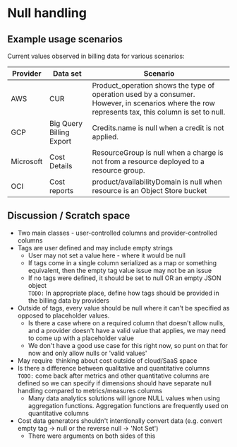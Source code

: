 # Null handling

## Example usage scenarios

Current values observed in billing data for various scenarios:

| Provider  | Data set                 | Scenario                                                                                                                                             |
| --------- | ------------------------ | ---------------------------------------------------------------------------------------------------------------------------------------------------- |
| AWS       | CUR                      | Product_operation shows the type of operation used by a consumer.<br>However, in scenarios where the row represents tax, this column is set to null. |
| GCP       | Big Query Billing Export | Credits.name is null when a credit is not applied.                                                                                                   |
| Microsoft | Cost Details             | ResourceGroup is null when a charge is not from a resource deployed to a resource group.                                                             |
| OCI       | Cost reports             | product/availabilityDomain is null when resource is an Object Store bucket                                                                           |

## Discussion / Scratch space

- Two main classes - user-controlled columns and provider-controlled columns
- Tags are user defined and may include empty strings
  - User may not set a value here - where it would be null
  - If tags come in a single column serialized as a map or something equivalent, then the empty tag value issue may not be an issue
  - If no tags were defined, it should be set to null OR an empty JSON object<br>
    `TODO:` In appropriate place, define how tags should be provided in the billing data by providers
- Outside of tags, every value should be null where it can't be specified as opposed to placeholder values.
  - Is there a case where on a required column that doesn't allow nulls, and a provider doesn't have a valid value that applies, we may need to come up with a placeholder value
  - We don't have a good use case for this right now, so punt on that for now and only allow nulls or 'valid values'
- May require  thinking about cost outside of cloud/SaaS space
- Is there a difference between qualitative and quantitative columns<br>
  `TODO:` come back after metrics and other quantitative columns are defined so we can specify if dimensions should have separate null handling compared to metrics/measures columns
  - Many data analytics solutions will ignore NULL values when using aggregation functions. Aggregation functions are frequently used on quantitative columns
- Cost data generators shouldn't intentionally convert data (e.g. convert empty tag -> null or the reverse null -> 'Not Set')
  - There were arguments on both sides of this
